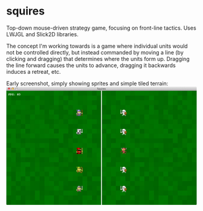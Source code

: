squires
=======

Top-down mouse-driven strategy game, focusing on front-line tactics. Uses LWJGL and Slick2D libraries.

The concept I'm working towards is a game where individual units would not be controlled directly, but instead commanded by moving a line (by clicking and dragging) that determines where the units form up. Dragging the line forward causes the units to advance, dragging it backwards induces a retreat, etc.

Early screenshot, simply showing sprites and simple tiled terrain:
![screenshot](squires.jpg)
